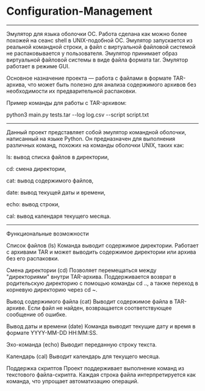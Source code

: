 # Configuration-Management
----------------------------------------------------------------------------------------------------------------------------------------------------------------------------------------------------------------------------

Эмулятор для языка оболочки ОС. Работа сделана как можно более похожей на сеанс shell в UNIX-подобной ОС.
Эмулятор запускается из реальной командной строки, а файл с
виртуальной файловой системой не распаковывается у пользователя.
Эмулятор принимает образ виртуальной файловой системы в виде файла формата
tar. Эмулятор работает в режиме GUI.

Основное назначение проекта — работа с файлами в формате TAR-архива, что может быть полезно для анализа содержимого архивов без необходимости их предварительной распаковки.

Пример команды для работы с TAR-архивом:

python3 main.py tests.tar --log log.csv --script script.txt

----------------------------------------------------------------------------------------------------------------------------------------------------------------------------------------------------------------------------
Данный проект представляет собой эмулятор командной оболочки, написанный на языке Python. Он предназначен для выполнения различных команд, похожих на команды оболочки UNIX, таких как:


ls: вывод списка файлов в директории,

cd: смена директории,

cat: вывод содержимого файлов,

date: вывод текущей даты и времени,

echo: вывод строки,

cal: вывод календаря текущего месяца.

----------------------------------------------------------------------------------------------------------------------------------------------------------------------------------------------------------------------------
Функциональные возможности

Список файлов (ls) Команда выводит содержимое директории. Работает с архивами TAR и может выводить содержимое директории или архива без его распаковки.

Смена директории (cd) Позволяет перемещаться между "директориями" внутри TAR-архива. Поддерживается возврат в родительскую директорию с помощью команды cd .., а также переход в корневую директорию через cd ~.

Вывод содержимого файла (cat) Выводит содержимое файла в TAR-архиве. Если файл не найден, возвращается соответствующее сообщение об ошибке.

Вывод даты и времени (date) Команда выводит текущие дату и время в формате YYYY-MM-DD HH:MM:SS.

Эхо-команда (echo) Выводит переданную строку текста.

Календарь (cal) Выводит календарь для текущего месяца.

Поддержка скриптов Проект поддерживает выполнение команд из текстового файла-скрипта. Каждая строка файла интерпретируется как команда, что упрощает автоматизацию операций.

